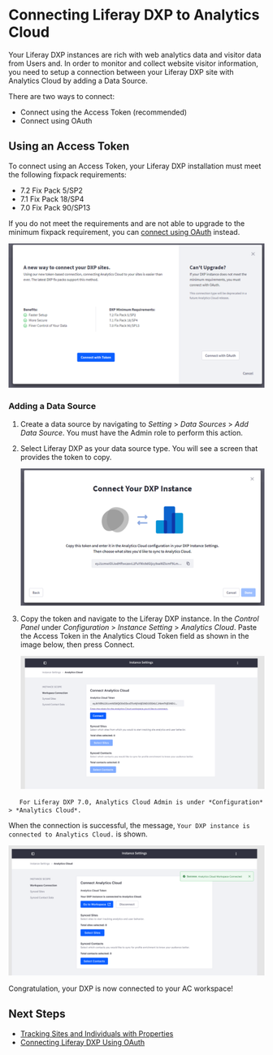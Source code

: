 # Connecting Liferay DXP to Analytics Cloud

Your Liferay DXP instances are rich with web analytics data and visitor data from Users and. In order to monitor and collect website visitor information, you need to setup a connection between your Liferay DXP site with Analytics Cloud by adding a Data Source.

There are two ways to connect:

* Connect using the Access Token (recommended)
* Connect using OAuth

## Using an Access Token

To connect using an Access Token, your Liferay DXP installation must meet the following fixpack requirements:

* 7.2 Fix Pack 5/SP2
* 7.1 Fix Pack 18/SP4
* 7.0 Fix Pack 90/SP13

If you do not meet the requirements and are not able to upgrade to the minimum fixpack requirement, you can [connect using OAuth](./connecting-liferay-dxp-using-oauth.md) instead.

![Connecting a DXP Site to Analytics Cloud can be done using a token or with OAuth.](connecting-liferay-dxp-to-analytics-cloud/images/01.png)

### Adding a Data Source

1. Create a data source by navigating to *Setting* > *Data Sources* > *Add Data Source*. You must have the Admin role to perform this action.

1. Select Liferay DXP as your data source type. You will see a screen that provides the token to copy.

      ![Analytics Cloud provides a token to copy.](connecting-liferay-dxp-to-analytics-cloud/images/02.png)

1. Copy the token and navigate to the Liferay DXP instance. In the *Control Panel* under *Configuration* > *Instance Setting* > *Analytics Cloud*. Paste the Access Token in the Analytics Cloud Token field as shown in the image below, then press Connect.

      ![Adding the Analytics Cloud token to a Liferay DXP installations Instance Settings configuration.](connecting-liferay-dxp-to-analytics-cloud/images/03.png)

```note::
   For Liferay DXP 7.0, Analytics Cloud Admin is under *Configuration* > *Analytics Cloud*.
```

When the connection is successful, the message, `Your DXP instance is connected to Analytics Cloud.` is shown.

![A success message confirms correctly configuring a connection between DXP and Analytics Cloud.](connecting-liferay-dxp-to-analytics-cloud/images/04.png)

Congratulation, your DXP is now connected to your AC workspace!

## Next Steps

* [Tracking Sites and Individuals with Properties](./tracking-sites-and-individuals-using-properties.md)
* [Connecting Liferay DXP Using OAuth](./connecting-liferay-dxp-using-oauth.md)
